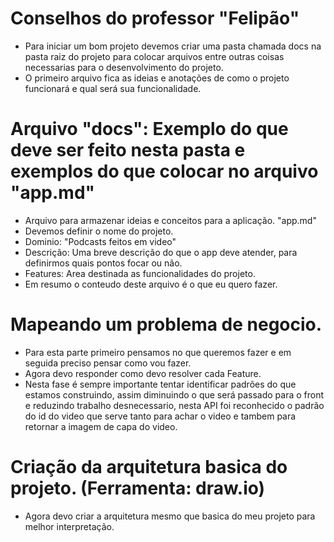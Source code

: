 # Conselhos do professor "Felipão"
* Para iniciar um bom projeto devemos criar uma pasta chamada docs na pasta raiz do projeto para colocar arquivos entre outras coisas necessarias para o desenvolvimento do projeto.
* O primeiro arquivo fica as ideias e anotações de como o projeto funcionará e qual será sua funcionalidade.


# Arquivo "docs": Exemplo do que deve ser feito nesta pasta e exemplos do que colocar no arquivo "app.md"
* Arquivo para armazenar ideias e conceitos para a aplicação. "app.md"
* Devemos definir o nome do projeto.
* Dominio: "Podcasts feitos em video"
* Descrição: Uma breve descrição do que o app deve atender, para definirmos quais pontos focar ou não.
* Features: Area destinada as funcionalidades do projeto.
* Em resumo o conteudo deste arquivo é o que eu quero fazer.

# Mapeando um problema de negocio.
* Para esta parte primeiro pensamos no que queremos fazer e em seguida preciso pensar como vou fazer.
* Agora devo responder como devo resolver cada Feature.
* Nesta fase é sempre importante tentar identificar padrões do que estamos construindo, assim diminuindo o que será passado para o front e reduzindo trabalho desnecessario, nesta API foi reconhecido
o padrão do id do video que serve tanto para achar o video e tambem para retornar a imagem de capa do video.


# Criação da arquitetura basica do projeto. (Ferramenta: draw.io)
* Agora devo criar a arquitetura mesmo que basica do meu projeto para melhor interpretação.